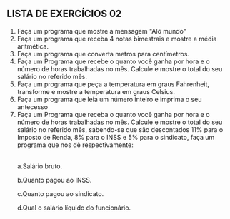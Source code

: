 ## LISTA DE EXERCÍCIOS 02

1. Faça um programa que mostre a mensagem "Alô mundo"
2. Faça um programa que receba 4 notas bimestrais e mostre a média aritmética.
3. Faça um programa que converta metros para centímetros.
4. Faça um Programa que recebe o quanto você ganha por hora e o número de horas trabalhadas no mês. Calcule e mostre o total do seu salário no referido mês.
5. Faça um programa que peça a temperatura em graus Fahrenheit, transforme e mostre a temperatura em graus Celsius.
6. Faça um programa que leia um número inteiro e imprima o seu antecesso
7. Faça um Programa que receba o quanto você ganha por hora e o número de horas trabalhadas no mês. Calcule e mostre o total do seu salário no referido mês, sabendo-se que são descontados 11% para o Imposto de Renda, 8% para o INSS e 5% para o sindicato, faça um programa que nos dê respectivamente:
   <br/><br/>
   <p>a.Salário bruto.<p>
   <p>b.Quanto pagou ao INSS.<p>
   <p>c.Quanto pagou ao sindicato.<p>
   <p>d.Qual o salário líquido do funcionário.<p>
